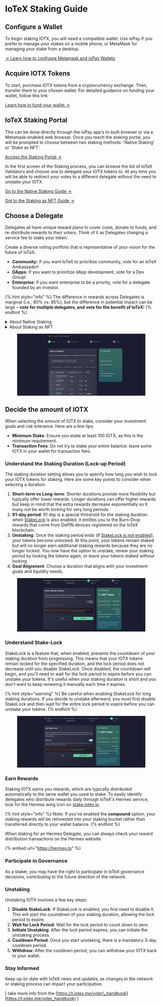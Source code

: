 # IoTeX Staking Guide

## **Configure a Wallet**

To begin staking IOTX, you will need a compatible wallet. Use ioPay if you prefer to manage your stakes on a mobile phone, or MetaMask for managing your stake from a desktop.

[→ Learn how to configure Metamask and ioPay Wallets](../../wallets/)

## **Acquire IOTX Tokens**

To start, purchase IOTX tokens from a cryptocurrency exchange. Then, transfer them to your chosen wallet. For detailed guidance on funding your wallet, follow this link:

[Learn how to fund your wallet ->](broken-reference)

## **IoTeX Staking Portal**

This can be done directly through the ioPay app's in-built browser or via a Metamask-enabled web browser. Once you reach the staking portal, you will be prompted to choose between two staking methods: 'Native Staking' or 'Stake as NFT'.

[Access the Staking Portal ->](https://stake.iotex.io/stake)

In the first screen of the Staking process, you can browse the list of IoTeX Validators and choose one to delegate your IOTX tokens to. At any time you will be able to redirect your votes to a different delegate without the need to unstake your IOTX.

[Go to the Native Staking Guide ->](native-staking.md)

[Got to the Staking as NFT Guide ->](staking-as-nft.md)

## Choose a Delegate

Delegates all have unique reward plans to cover costs, donate to funds, and re-distribute rewards to their voters. Think of it as Delegates charging a service fee to stake your token.&#x20;

Create a diverse voting portfolio that is representative of your vision for the future of IoTeX.&#x20;

* **Community:** If you want IoTeX to prioritize community, vote for an IoTeX Ambassador!&#x20;
* **DApps:** If you want to prioritize dApp development, vote for a Dev Group!
* **Enterprise**: If you want enterprise to be a priority, vote for a delegate founded by an investor.

{% hint style="info" %}
The difference in rewards across Delegates is marginal (i.e., 80% vs. 85%), but the difference in potential impact can be large – **vote for multiple delegates, and** **vote for the benefit of IoTeX**!
{% endhint %}

<details>

<summary>About Native Staking</summary>

.

</details>

<details>

<summary>About Staking as NFT</summary>

Staking as NFT introduces Non-Fungible Tokens (NFTs) to represent your staking deposits. In this mechanism, when you stake your tokens, you receive an NFT that signifies ownership and details of the staked amount and lock options.

#### Why Choose Staking as NFT?

Staking as NFT enables participation in Liquid Staking or other DeFi applications and unlocks the potential to earn additional passive income. Furthermore, you have the option to liquidate your stake in an [NFT marketplace](https://nft.mimo.exchange/) if you prefer not to wait for the lock period to conclude.

Opt for this option when your staking deposit aligns with one of the fixed amounts of 10k, 100k, or 1M IOTX, and you are willing to lock your deposit for at least 91 days.

</details>

<figure><img src="../../../../.gitbook/assets/image (84).png" alt=""><figcaption></figcaption></figure>

## **Decide the amount of IOTX**

When selecting the amount of IOTX to stake, consider your investment goals and risk tolerance. Here are a few tips:&#x20;

* **Minimum Stake**: Ensure you stake at least 100 IOTX, as this is the minimum requirement.
* **Transaction Fees**: Do not try to stake your entire balance: leave some IOTX in your wallet for transaction fees.

### **Understand the Staking Duration (Lock-up Period)**

The staking duration setting allows you to specify how long you wish to lock your IOTX tokens for staking. Here are some key points to consider when selecting a duration:

1. **Short-term vs Long-term**: Shorter durations provide more flexibility but typically offer lower rewards. Longer durations can offer higher rewards but keep in mind that the extra rewards decrease exponentially so it many not be worth locking for very long periods.
2. **91-day period**: 91 day is a special threshold for the staking duration: when [StakeLock](./#understand-stake-lock) is also enabled, it entitles you to the Burn-Drop rewards that come from DePIN devices registered on the IoTeX blockchain.
3. **Unstaking**: Once the staking period ends (if [StakeLock is not enabled](./#understand-stake-lock)), your tokens become unlocked. At this point, your tokens remain staked but will no longer earn additional staking rewards because they are no longer locked. You now have the option to unstake, renew your staking period by locking the tokens again, or leave your tokens staked without locking.
4. **Goal Alignment**: Choose a duration that aligns with your investment goals and liquidity needs.

<figure><img src="../../../../.gitbook/assets/image (82).png" alt=""><figcaption></figcaption></figure>

### **Understand Stake-Lock**

StakeLock is a feature that, when enabled, prevents the countdown of your staking duration from progressing. This means that your IOTX tokens remain locked for the specified duration, and the lock period does not decrease until you disable StakeLock. Once disabled, the countdown will begin, and you'll need to wait for the lock period to expire before you can unstake your tokens. It's useful when your staking duration is short and you don't want to keep renewing it manually each time it expires.

{% hint style="warning" %}
Be careful when enabling StakeLock for long staking durations. If you decide to unstake afterward, you must first disable StakeLock and then wait for the entire lock period to expire before you can unstake your tokens.
{% endhint %}

<figure><img src="../../../../.gitbook/assets/image (81).png" alt=""><figcaption></figcaption></figure>

### **Earn Rewards**

Staking IOTX earns you rewards, which are typically distributed automatically to the same wallet you used to stake. To easily identify delegates who distribute rewards daily through IoTeX's Hermes service, look for the Hermes wing icon on [stake.iotex.io](https://stake.iotex.io).&#x20;

{% hint style="info" %}
Note: If you've enabled the **compound** option, your staking rewards will be reinvested into your staking bucket rather than transferred directly to your wallet balance.
{% endhint %}

When staking for an Hermes Delegate, you can always check your reward distribution transactions on the Hermes website:&#x20;

{% embed url="https://hermes.to" %}

### **Participate in Governance**

As a staker, you may have the right to participate in IoTeX governance decisions, contributing to the future direction of the network.

### **Unstaking**

Unstaking IOTX involves a few key steps:

1. **Disable StakeLock**: If StakeLock is enabled, you first need to disable it. This will start the countdown of your staking duration, allowing the lock period to expire.
2. **Wait for Lock Period**: Wait for the lock period to count down to zero.
3. **Initiate Unstaking**: After the lock period expires, you can initiate the unstaking process.
4. **Cooldown Period**: Once you start unstaking, there is a mandatory 3-day cooldown period.
5. **Withdraw**: After the cooldown period, you can withdraw your IOTX back to your wallet.

### **Stay Informed**

Keep up-to-date with IoTeX news and updates, as changes to the network or staking process can impact your participation.

\[ take more info from the [https://t.iotex.me/voter\_handbook](https://t.iotex.me/voter_handbook) ]
